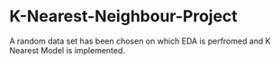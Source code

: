 # K-Nearest-Neighbour-Project
A random data set has been chosen on which EDA is perfromed and K Nearest Model is implemented.
